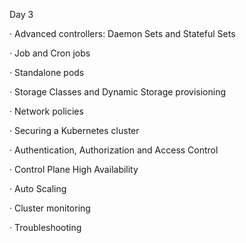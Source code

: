 Day 3

· Advanced controllers: Daemon Sets and Stateful Sets

· Job and Cron jobs

· Standalone pods

· Storage Classes and Dynamic Storage provisioning

· Network policies

· Securing a Kubernetes cluster

· Authentication, Authorization and Access Control

· Control Plane High Availability

· Auto Scaling

· Cluster monitoring

· Troubleshooting

 
